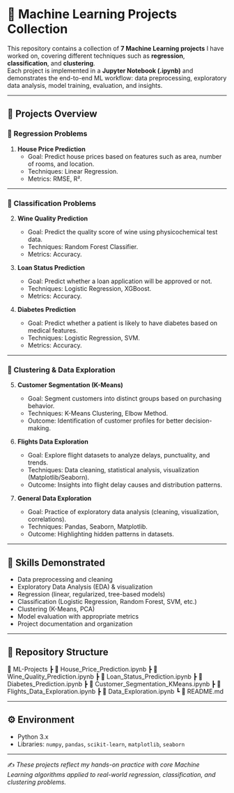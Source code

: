 # 🧠 Machine Learning Projects Collection

This repository contains a collection of **7 Machine Learning projects** I have worked on, covering different techniques such as **regression**, **classification**, and **clustering**.  
Each project is implemented in a **Jupyter Notebook (.ipynb)** and demonstrates the end-to-end ML workflow: data preprocessing, exploratory data analysis, model training, evaluation, and insights.

---

## 📂 Projects Overview

### 🔹 Regression Problems
1. **House Price Prediction**  
   - Goal: Predict house prices based on features such as area, number of rooms, and location.  
   - Techniques: Linear Regression.  
   - Metrics: RMSE, R².  

  

---

### 🔹 Classification Problems
2. **Wine Quality Prediction**  
   - Goal: Predict the quality score of wine using physicochemical test data.  
   - Techniques: Random Forest Classifier.  
   - Metrics: Accuracy.

3. **Loan Status Prediction**  
   - Goal: Predict whether a loan application will be approved or not.  
   - Techniques: Logistic Regression, XGBoost.  
   - Metrics: Accuracy.  

4. **Diabetes Prediction**  
   - Goal: Predict whether a patient is likely to have diabetes based on medical features.  
   - Techniques: Logistic Regression, SVM.  
   - Metrics: Accuracy.  

---

### 🔹 Clustering & Data Exploration
5. **Customer Segmentation (K-Means)**  
   - Goal: Segment customers into distinct groups based on purchasing behavior.  
   - Techniques: K-Means Clustering, Elbow Method.  
   - Outcome: Identification of customer profiles for better decision-making.  

6. **Flights Data Exploration**  
   - Goal: Explore flight datasets to analyze delays, punctuality, and trends.  
   - Techniques: Data cleaning, statistical analysis, visualization (Matplotlib/Seaborn).  
   - Outcome: Insights into flight delay causes and distribution patterns.  

7. **General Data Exploration**  
   - Goal: Practice of exploratory data analysis (cleaning, visualization, correlations).  
   - Techniques: Pandas, Seaborn, Matplotlib.  
   - Outcome: Highlighting hidden patterns in datasets.  

---

## 🚀 Skills Demonstrated
- Data preprocessing and cleaning  
- Exploratory Data Analysis (EDA) & visualization  
- Regression (linear, regularized, tree-based models)  
- Classification (Logistic Regression, Random Forest, SVM, etc.)  
- Clustering (K-Means, PCA)  
- Model evaluation with appropriate metrics  
- Project documentation and organization  

---

## 📌 Repository Structure

📂 ML-Projects
┣ 📜 House_Price_Prediction.ipynb
┣ 📜 Wine_Quality_Prediction.ipynb
┣ 📜 Loan_Status_Prediction.ipynb
┣ 📜 Diabetes_Prediction.ipynb
┣ 📜 Customer_Segmentation_KMeans.ipynb
┣ 📜 Flights_Data_Exploration.ipynb
┣ 📜 Data_Exploration.ipynb
┗ 📜 README.md


---

## ⚙️ Environment
- Python 3.x  
- Libraries: `numpy`, `pandas`, `scikit-learn`, `matplotlib`, `seaborn`  

---

✍️ *These projects reflect my hands-on practice with core Machine Learning algorithms applied to real-world regression, classification, and clustering problems.*
